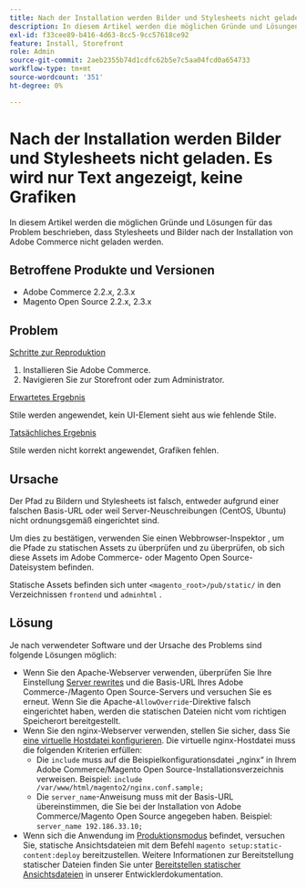 ```yaml
---
title: Nach der Installation werden Bilder und Stylesheets nicht geladen. Es wird nur Text angezeigt, keine Grafiken
description: In diesem Artikel werden die möglichen Gründe und Lösungen für das Problem beschrieben, dass Stylesheets und Bilder nach der Installation von Adobe Commerce nicht geladen werden.
exl-id: f33cee89-b416-4d63-8cc5-9cc57618ce92
feature: Install, Storefront
role: Admin
source-git-commit: 2aeb2355b74d1cdfc62b5e7c5aa04fcd0a654733
workflow-type: tm+mt
source-wordcount: '351'
ht-degree: 0%

---
```


# Nach der Installation werden Bilder und Stylesheets nicht geladen. Es wird nur Text angezeigt, keine Grafiken

In diesem Artikel werden die möglichen Gründe und Lösungen für das Problem beschrieben, dass Stylesheets und Bilder nach der Installation von Adobe Commerce nicht geladen werden.

## Betroffene Produkte und Versionen

* Adobe Commerce 2.2.x, 2.3.x
* Magento Open Source 2.2.x, 2.3.x

## Problem

<u>Schritte zur Reproduktion</u>

1. Installieren Sie Adobe Commerce.
1. Navigieren Sie zur Storefront oder zum Administrator.

<u>Erwartetes Ergebnis</u>

Stile werden angewendet, kein UI-Element sieht aus wie fehlende Stile.

<u>Tatsächliches Ergebnis</u>

Stile werden nicht korrekt angewendet, Grafiken fehlen.

## Ursache

Der Pfad zu Bildern und Stylesheets ist falsch, entweder aufgrund einer falschen Basis-URL oder weil Server-Neuschreibungen (CentOS, Ubuntu) nicht ordnungsgemäß eingerichtet sind.

Um dies zu bestätigen, verwenden Sie einen Webbrowser-Inspektor , um die Pfade zu statischen Assets zu überprüfen und zu überprüfen, ob sich diese Assets im Adobe Commerce- oder Magento Open Source-Dateisystem befinden.

Statische Assets befinden sich unter `<magento_root>/pub/static/` in den Verzeichnissen `frontend` und `adminhtml` .

## Lösung

Je nach verwendeter Software und der Ursache des Problems sind folgende Lösungen möglich:

* Wenn Sie den Apache-Webserver verwenden, überprüfen Sie Ihre Einstellung [Server rewrites](https://experienceleague.adobe.com/en/docs/commerce-operations/installation-guide/prerequisites/web-server/apache#apache-rewrites-and-htaccess) und die Basis-URL Ihres Adobe Commerce-/Magento Open Source-Servers und versuchen Sie es erneut. Wenn Sie die Apache-`AllowOverride`-Direktive falsch eingerichtet haben, werden die statischen Dateien nicht vom richtigen Speicherort bereitgestellt.
* Wenn Sie den nginx-Webserver verwenden, stellen Sie sicher, dass Sie [eine virtuelle Hostdatei konfigurieren](https://experienceleague.adobe.com/en/docs/commerce-operations/installation-guide/prerequisites/web-server/nginx). Die virtuelle nginx-Hostdatei muss die folgenden Kriterien erfüllen:
   * Die `include` muss auf die Beispielkonfigurationsdatei „nginx“ in Ihrem Adobe Commerce/Magento Open Source-Installationsverzeichnis verweisen. Beispiel:    `include /var/www/html/magento2/nginx.conf.sample;`
   * Die `server_name`-Anweisung muss mit der Basis-URL übereinstimmen, die Sie bei der Installation von Adobe Commerce/Magento Open Source angegeben haben. Beispiel: `server_name 192.186.33.10;`
* Wenn sich die Anwendung im [Produktionsmodus](https://experienceleague.adobe.com/en/docs/commerce-operations/configuration-guide/setup/application-modes#production-mode) befindet, versuchen Sie, statische Ansichtsdateien mit dem Befehl `magento setup:static-content:deploy` bereitzustellen. Weitere Informationen zur Bereitstellung statischer Dateien finden Sie unter [Bereitstellen statischer Ansichtsdateien](https://experienceleague.adobe.com/en/docs/commerce-operations/installation-guide/tutorials/maintenance-mode) in unserer Entwicklerdokumentation.
